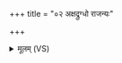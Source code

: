 +++
title = "०२ अक्षद्रुग्धो राजन्यः"

+++
<details><summary>मूलम् (VS)</summary>

अ॒क्षद्रु॑ग्धो राज॒न्यः॑ पा॒प आ॑त्मपराजि॒तः। स ब्रा॑ह्म॒णस्य॒ गाम॑द्याद॒द्य जी॒वानि॒ मा श्वः ॥
</details>